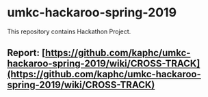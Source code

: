 # umkc-hackaroo-spring-2019
This repository contains Hackathon Project.

## Report: [https://github.com/kaphc/umkc-hackaroo-spring-2019/wiki/CROSS-TRACK](https://github.com/kaphc/umkc-hackaroo-spring-2019/wiki/CROSS-TRACK)

